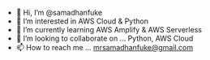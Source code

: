 - 👋 Hi, I’m @samadhanfuke
- 👀 I’m interested in AWS Cloud & Python 
- 🌱 I’m currently learning AWS Amplify & AWS Serverless 
- 💞️ I’m looking to collaborate on ... Python, AWS Cloud 
- 📫 How to reach me ... mrsamadhanfuke@gmail.com

<!---
samadhanfuke/samadhanfuke is a ✨ special ✨ repository because its `README.md` (this file) appears on your GitHub profile.
You can click the Preview link to take a look at your changes.
--->
